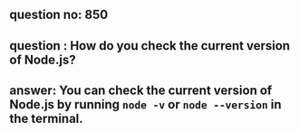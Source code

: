 
      
## question no: 850

## question : How do you check the current version of Node.js?

## answer: You can check the current version of Node.js by running `node -v` or `node --version` in the terminal.
      